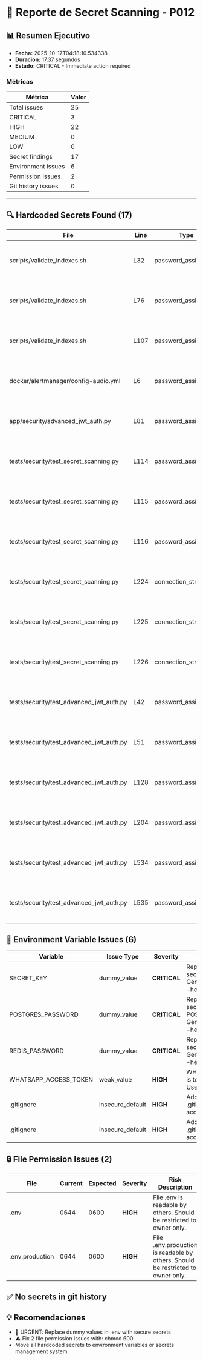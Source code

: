 # 🔐 Reporte de Secret Scanning - P012

## 📊 Resumen Ejecutivo

- **Fecha:** 2025-10-17T04:18:10.534338
- **Duración:** 17.37 segundos
- **Estado:** CRITICAL - Immediate action required

### Métricas

| Métrica | Valor |
|---------|-------|
| Total issues | 25 |
| CRITICAL | 3 |
| HIGH | 22 |
| MEDIUM | 0 |
| LOW | 0 |
| Secret findings | 17 |
| Environment issues | 6 |
| Permission issues | 2 |
| Git history issues | 0 |

---

## 🔍 Hardcoded Secrets Found (17)

| File | Line | Type | Severity | Description | Recommendation |
|------|------|------|----------|-------------|----------------|
| scripts/validate_indexes.sh | L32 | password_assignment | **HIGH** | Hardcoded password | Move password to environment variable or secrets manager.... |
| scripts/validate_indexes.sh | L76 | password_assignment | **HIGH** | Hardcoded password | Move password to environment variable or secrets manager.... |
| scripts/validate_indexes.sh | L107 | password_assignment | **HIGH** | Hardcoded password | Move password to environment variable or secrets manager.... |
| docker/alertmanager/config-audio.yml | L6 | password_assignment | **HIGH** | Hardcoded password | Move password to environment variable or secrets manager.... |
| app/security/advanced_jwt_auth.py | L81 | password_assignment | **HIGH** | Hardcoded password | Move password to environment variable or secrets manager.... |
| tests/security/test_secret_scanning.py | L114 | password_assignment | **HIGH** | Hardcoded password | Move password to environment variable or secrets manager.... |
| tests/security/test_secret_scanning.py | L115 | password_assignment | **HIGH** | Hardcoded password | Move password to environment variable or secrets manager.... |
| tests/security/test_secret_scanning.py | L116 | password_assignment | **HIGH** | Hardcoded password | Move password to environment variable or secrets manager.... |
| tests/security/test_secret_scanning.py | L224 | connection_string | **HIGH** | Database connection string with embedded credentials | Use environment variables for credentials. Never commit conn... |
| tests/security/test_secret_scanning.py | L225 | connection_string | **HIGH** | Database connection string with embedded credentials | Use environment variables for credentials. Never commit conn... |
| tests/security/test_secret_scanning.py | L226 | connection_string | **HIGH** | Database connection string with embedded credentials | Use environment variables for credentials. Never commit conn... |
| tests/security/test_advanced_jwt_auth.py | L42 | password_assignment | **HIGH** | Hardcoded password | Move password to environment variable or secrets manager.... |
| tests/security/test_advanced_jwt_auth.py | L51 | password_assignment | **HIGH** | Hardcoded password | Move password to environment variable or secrets manager.... |
| tests/security/test_advanced_jwt_auth.py | L128 | password_assignment | **HIGH** | Hardcoded password | Move password to environment variable or secrets manager.... |
| tests/security/test_advanced_jwt_auth.py | L204 | password_assignment | **HIGH** | Hardcoded password | Move password to environment variable or secrets manager.... |
| tests/security/test_advanced_jwt_auth.py | L534 | password_assignment | **HIGH** | Hardcoded password | Move password to environment variable or secrets manager.... |
| tests/security/test_advanced_jwt_auth.py | L535 | password_assignment | **HIGH** | Hardcoded password | Move password to environment variable or secrets manager.... |


## 🔐 Environment Variable Issues (6)

| Variable | Issue Type | Severity | Recommendation |
|----------|------------|----------|----------------|
| SECRET_KEY | dummy_value | **CRITICAL** | Replace dummy value with secure SECRET_KEY. Generate with: openssl rand -hex 32 |
| POSTGRES_PASSWORD | dummy_value | **CRITICAL** | Replace dummy value with secure POSTGRES_PASSWORD. Generate with: openssl rand -hex 32 |
| REDIS_PASSWORD | dummy_value | **CRITICAL** | Replace dummy value with secure REDIS_PASSWORD. Generate with: openssl rand -hex 32 |
| WHATSAPP_ACCESS_TOKEN | weak_value | **HIGH** | WHATSAPP_ACCESS_TOKEN is too short (min: 50 chars). Use stronger value. |
| .gitignore | insecure_default | **HIGH** | Add 'secrets.json' to .gitignore to prevent accidental commits |
| .gitignore | insecure_default | **HIGH** | Add 'credentials.json' to .gitignore to prevent accidental commits |


## 🔒 File Permission Issues (2)

| File | Current | Expected | Severity | Risk Description |
|------|---------|----------|----------|------------------|
| .env | 0644 | 0600 | **HIGH** | File .env is readable by others. Should be restricted to owner only. |
| .env.production | 0644 | 0600 | **HIGH** | File .env.production is readable by others. Should be restricted to owner only. |


## ✅ No secrets in git history


## 💡 Recomendaciones

- 🔴 URGENT: Replace dummy values in .env with secure secrets
- ⚠️  Fix 2 file permission issues with: chmod 600 <file>
- Move all hardcoded secrets to environment variables or secrets management system

